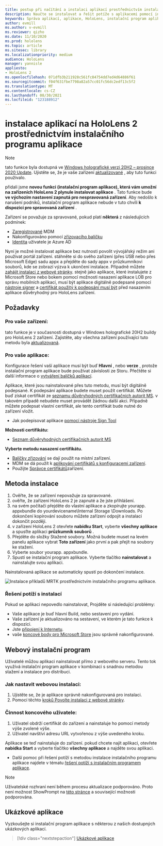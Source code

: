 ```yaml
---
title: postup při načítání a instalaci aplikací prostřednictvím instalačního programu aplikace HoloLens 2
description: Naučte se instalovat a řešit potíže s aplikacemi pomocí instalačního programu aplikace a na straně zátěže a instalovat aplikace přes uživatelské rozhraní.
keywords: Správa aplikací, aplikace, HoloLens, instalační program aplikace
author: evmill
ms.author: v-evmill
ms.reviewer: qizho
ms.date: 11/10/2020
ms.prod: hololens
ms.topic: article
ms.sitesec: library
ms.localizationpriority: medium
audience: HoloLens
manager: yannisle
appliesto:
- HoloLens 2
ms.openlocfilehash: 071dfb3b211928c561fc84754dd7ed4d64886f61
ms.sourcegitcommit: f04f631fbe7798a82a57cc01fc56dc2edf13c5f2
ms.translationtype: MT
ms.contentlocale: cs-CZ
ms.lasthandoff: 08/30/2021
ms.locfileid: "123188912"
---
```

# <a name="install-apps-on-hololens-2-via-app-installer"></a>instalace aplikací na HoloLens 2 prostřednictvím instalačního programu aplikace

> [!NOTE]
> tato funkce byla dostupná ve [Windows holografické verzi 20H2 – prosince 2020 Update](hololens-release-notes.md). Ujistěte se, že je vaše zařízení [aktualizované](hololens-update-hololens.md) , aby tuto funkci používalo.

přidali jsme **novou funkci (instalační program aplikace), která vám umožní na zařízeních HoloLens 2 plynule instalovat aplikace** . Tato funkce bude **ve výchozím nastavení zapnutá pro nespravovaná zařízení**. Aby nedošlo k narušení podniků, instalační program aplikace nebude v tuto chvíli **k dispozici pro spravovaná zařízení** .  

Zařízení se považuje za spravované, pokud platí **některá** z následujících podmínek:

- [Zaregistrované](hololens-enroll-mdm.md) MDM
- Nakonfigurováno pomocí [zřizovacího balíčku](hololens-provisioning.md)
- [Identita](hololens-identity.md) uživatele je Azure AD

Nyní je možné instalovat aplikace bez nutnosti povolit vývojářský režim ani používat portál zařízení.  stáhněte si do svého zařízení (přes USB nebo přes Microsoft Edge) sadu appx a přejděte do sady appx v průzkumníkovi souborů, kde se zobrazí výzva k ukončení instalace.  Případně můžete [zahájit instalaci z webové stránky](/windows/msix/app-installer/installing-windows10-apps-web). stejně jako aplikace, které instalujete z Microsoft Store nebo bokem pomocí možnosti nasazení aplikace LOB pro správu mobilních aplikací, musí být aplikace digitálně podepsané pomocí [nástroje signer](/windows/win32/appxpkg/how-to-sign-a-package-using-signtool) a [certifikát použitý k podepsání musí být](/windows/win32/appxpkg/how-to-sign-a-package-using-signtool#security-considerations) před nasazením aplikace důvěryhodný pro HoloLens zařízení.

## <a name="requirements"></a>Požadavky

### <a name="for-your-devices"></a>Pro vaše zařízení:

tato funkce je v současnosti dostupná v Windows holografické 20H2 buildy pro HoloLens 2 zařízení. Zajistěte, aby všechna zařízení používající tuto metodu byla [aktualizovaná](hololens-update-hololens.md).

### <a name="for-your-apps"></a>Pro vaše aplikace:

Konfigurace řešení vaší aplikace musí být buď **Hlavní** , nebo **verze** , protože instalační program aplikace bude používat závislosti ze Storu. Přečtěte si další informace o [vytváření balíčků aplikací](/windows/msix/app-installer/create-appinstallerfile-vs).

Aplikace, které jsou nainstalované přes tuto metodu, musí být digitálně podepsané. K podepsání aplikace budete muset použít certifikát. Můžete buď získat certifikát ze [seznamu důvěryhodných certifikačních autorit MS](https://ccadb-public.secure.force.com/microsoft/IncludedCACertificateReportForMSFT). v takovém případě nebudete muset provádět žádnou další akci. Případně můžete podepsat vlastní certifikát, ale tento certifikát bude nutné do zařízení vložit.

- Jak podepisovat aplikace [pomocí nástroje Sign Tool](/windows/win32/appxpkg/how-to-sign-a-package-using-signtool)

**Možnosti certifikátu:**

- [Seznam důvěryhodných certifikačních autorit MS](https://ccadb-public.secure.force.com/microsoft/IncludedCACertificateReportForMSFT)

**Vyberte metodu nasazení certifikátu.**

- [Balíčky zřizování](hololens-provisioning.md) se dají použít na místní zařízení.
- MDM se dá použít k [aplikování certifikátů s konfiguracemi zařízení](/mem/intune/protect/certificates-configure).
- Použijte [Správce certifikátů](certificate-manager.md)zařízení.

## <a name="installation-method"></a>Metoda instalace

1. Ověřte, že se zařízení nepovažuje za spravované.
1. ověřte, že zařízení HoloLens 2 je zapnuté a že jste přihlášení.
1. na svém počítači přejděte do vlastní aplikace a zkopírujte yourapp. appxbundle do yourdevicename\Internal Storage \Downloads.
    Po dokončení kopírování souboru můžete zařízení odpojit a instalaci dokončit později.
1. v zařízení HoloLens 2 otevřete **nabídku Start**, vyberte **všechny aplikace** a spusťte aplikaci **průzkumník souborů** .
1. Přejděte do složky Stažené soubory. Možná budete muset na levém panelu aplikace vybrat **Toto zařízení** jako první a pak přejít na soubory ke stažení.
1. Vyberte soubor yourapp. appxbundle.
1. Spustí se instalační program aplikace. Vyberte tlačítko **nainstalovat** a nainstalujte svou aplikaci.

Nainstalovaná aplikace se automaticky spustí po dokončení instalace.

![Instalace příkladů MRTK prostřednictvím instalačního programu aplikace.](images/hololens-app-installer-picture.jpg)

### <a name="troubleshooting-installs"></a>Řešení potíží s instalací

Pokud se aplikaci nepovedlo nainstalovat, Projděte si následující problémy:

- Vaše aplikace je buď hlavní Build, nebo sestavení pro vydání.
- Vaše zařízení je aktualizováno na sestavení, ve kterém je tato funkce k dispozici.
- Jste [připojení k Internetu](hololens-network.md).
- vaše [koncové body pro Microsoft Store](hololens-offline.md) jsou správně nakonfigurované.  

## <a name="web-installer"></a>Webový instalační program

Uživatelé můžou aplikaci nainstalovat přímo z webového serveru. Tento tok využívá instalační program aplikace v kombinaci s snadnou metodou stažení a instalace pro distribuci.

### <a name="how-to-set-up-web-install"></a>Jak nastavit webovou instalaci:

1. Ujistěte se, že je aplikace správně nakonfigurovaná pro instalaci.
1. Pomocí těchto [kroků Povolte instalaci z webové stránky](/windows/msix/app-installer/installing-windows10-apps-web#how-to-enable-this-on-a-webpage).

### <a name="end-user-experience"></a>Činnost koncového uživatele:

1. Uživatel obdrží certifikát do zařízení a nainstaluje ho pomocí metody výše zvolené výše.
1. Uživatel navštíví adresu URL vytvořenou z výše uvedeného kroku.

Aplikace se teď nainstaluje do zařízení. pokud chcete najít aplikaci, otevřete **nabídka Start** a vyberte tlačítko **všechny aplikace** a najděte svou aplikaci.

- Další pomoc při řešení potíží s metodou instalace instalačního programu aplikace najdete v tématu [řešení potíží s instalačním programem aplikace](/windows/msix/app-installer/troubleshoot-appinstaller-issues).

> [!NOTE]
> Uživatelské rozhraní není během procesu aktualizace podporováno. Proto není možnost ShowPrompt na [této stránce](/windows/msix/app-installer/update-settings) a související možnosti podporována.

## <a name="sample-apps"></a>Ukázkové aplikace

Vyzkoušejte si instalační program aplikace s některou z našich dostupných ukázkových aplikací. 
> [!div class="nextstepaction"]
> [Ukázkové aplikace](/windows/mixed-reality/develop/features-and-samples)
